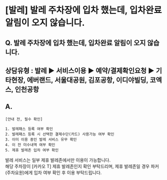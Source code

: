 # [발레] 발레 주차장에 입차 했는데, 입차완료 알림이 오지 않습니다.

**Q. 발레 주차장에 입차 했는데, 입차완료 알림이 오지 않습니다.**
----------------------------------------

상담유형 : 발레 ▶ 서비스이용 ▶ 예약/결제확인요청 ▶ 기타현장, 에버랜드, 서울대공원, 김포공항, 이디야빌딩, 코엑스, 인천공항
-------------------------------------------------------------------------

**A.**
------

```
[안내 전, 필수 확인]  
  
1. 발레패스 등록 여부 확인  
2. 발레패스 등록 시 선택한 결제수단(카드) 사용가능 여부 확인  
3. 이미 이용 중인 발레 서비스 유무 확인  
4. 이 전 미수내역 여부 확인  
5. 제휴 발레존 입차 여부 확인
```

발레 서비스는 일부 제휴 발레존에서만 이용이 가능합니다.   
해당 주차장이 [카카오 T] 제휴 발레존인지 확인 부탁드리며, 제휴 발레존일 경우 파커(주차요원)에게 입차 여부 확인 후 이용 부탁드립니다.